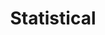 ---
title: "Statistical"
description: "Statistical operations on images and arrays"
icon: "cadence"
weight: 5011600000000
draft: false
---